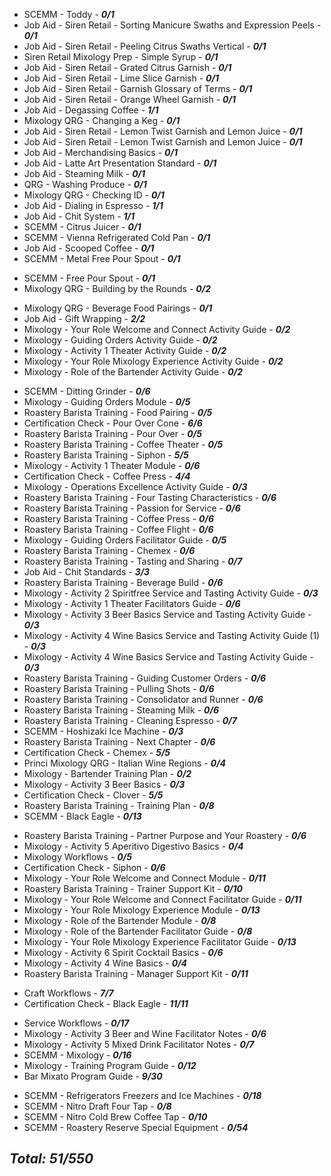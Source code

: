- SCEMM - Toddy - ***0/1***
- Job Aid - Siren Retail - Sorting Manicure Swaths and Expression Peels - ***0/1***
- Job Aid - Siren Retail - Peeling Citrus Swaths Vertical - ***0/1***
- Siren Retail Mixology Prep - Simple Syrup - ***0/1***
- Job Aid - Siren Retail - Grated Citrus Garnish - ***0/1***
- Job Aid - Siren Retail - Lime Slice Garnish - ***0/1***
- Job Aid - Siren Retail - Garnish Glossary of Terms - ***0/1***
- Job Aid - Siren Retail - Orange Wheel Garnish - ***0/1***
- Job Aid - Degassing Coffee - ***1/1***
- Mixology QRG - Changing a Keg - ***0/1***
- Job Aid - Siren Retail - Lemon Twist Garnish and Lemon Juice - ***0/1***
- Job Aid - Siren Retail - Lemon Twist Garnish and Lemon Juice - ***0/1***
- Job Aid - Merchandising Basics - ***0/1***
- Job Aid - Latte Art Presentation Standard - ***0/1***
- Job Aid - Steaming Milk - ***0/1***
- QRG - Washing Produce - ***0/1***
- Mixology QRG - Checking ID - ***0/1***
- Job Aid - Dialing in Espresso - ***1/1***
- Job Aid - Chit System - ***1/1***
- SCEMM - Citrus Juicer - ***0/1***
- SCEMM - Vienna Refrigerated Cold Pan - ***0/1***
- Job Aid - Scooped Coffee - ***0/1***
- SCEMM - Metal Free Pour Spout - ***0/1***
<!-- - SCEMM - ChampagneSaver - ***0/1*** -->
- SCEMM - Free Pour Spout - ***0/1***
- Mixology QRG - Building by the Rounds - ***0/2***
<!-- - Mixology Princi - Stocked Glastender and Two Wine Fridges - ***0/1*** -->
- Mixology QRG - Beverage Food Pairings - ***0/1***
- Job Aid - Gift Wrapping - ***2/2***
- Mixology - Your Role Welcome and Connect Activity Guide - ***0/2***
- Mixology - Guiding Orders Activity Guide - ***0/2***
- Mixology - Activity 1 Theater Activity Guide - ***0/2***
- Mixology - Your Role Mixology Experience Activity Guide - ***0/2***
- Mixology - Role of the Bartender Activity Guide - ***0/2***
<!-- - SCEMM - Manual Cold Brew - ***0/2*** -->
- SCEMM - Ditting Grinder - ***0/6***
- Mixology - Guiding Orders Module - ***0/5***
- Roastery Barista Training - Food Pairing - ***0/5***
- Certification Check - Pour Over Cone - ***6/6***
- Roastery Barista Training - Pour Over - ***0/5***
- Roastery Barista Training - Coffee Theater - ***0/5***
- Roastery Barista Training - Siphon - ***5/5***
- Mixology - Activity 1 Theater Module - ***0/6***
- Certification Check - Coffee Press - ***4/4***
- Mixology - Operations Excellence Activity Guide - ***0/3***
- Roastery Barista Training - Four Tasting Characteristics - ***0/6***
- Roastery Barista Training - Passion for Service - ***0/6***
- Roastery Barista Training - Coffee Press - ***0/6***
- Roastery Barista Training - Coffee Flight - ***0/6***
- Mixology - Guiding Orders Facilitator Guide - ***0/5***
- Roastery Barista Training - Chemex - ***0/6***
- Roastery Barista Training - Tasting and Sharing - ***0/7***
- Job Aid - Chit Standards - ***3/3***
- Roastery Barista Training - Beverage Build - ***0/6***
- Mixology - Activity 2 Spiritfree Service and Tasting Activity Guide - ***0/3***
- Mixology - Activity 1 Theater Facilitators Guide - ***0/6***
- Mixology - Activity 3  Beer Basics Service and Tasting Activity Guide - ***0/3***
- Mixology - Activity 4 Wine Basics Service and Tasting Activity Guide (1) - ***0/3***
- Mixology - Activity 4 Wine Basics Service and Tasting Activity Guide - ***0/3***
- Roastery Barista Training - Guiding Customer Orders  - ***0/6***
- Roastery Barista Training - Pulling Shots - ***0/6***
- Roastery Barista Training - Consolidator and Runner - ***0/6***
- Roastery Barista Training - Steaming Milk - ***0/6***
- Roastery Barista Training - Cleaning Espresso - ***0/7***
- SCEMM - Hoshizaki Ice Machine - ***0/3***
- Roastery Barista Training - Next Chapter - ***0/6***
- Certification Check - Chemex - ***5/5***
- Princi Mixology QRG - Italian Wine Regions - ***0/4***
- Mixology - Bartender Training Plan - ***0/2***
- Mixology - Activity 3 Beer Basics - ***0/3***
- Certification Check - Clover - ***5/5***
- Roastery Barista Training - Training Plan - ***0/8***
- SCEMM - Black Eagle - ***0/13***
<!-- - SCEMM - Beer Tap System - ***0/4*** -->
- Roastery Barista Training - Partner Purpose and Your Roastery - ***0/6***
- Mixology - Activity 5 Aperitivo Digestivo Basics - ***0/4***
- Mixology Workflows - ***0/5***
- Certification Check - Siphon - ***0/6***
- Mixology - Your Role Welcome and Connect Module - ***0/11***
- Roastery Barista Training - Trainer Support Kit - ***0/10***
- Mixology - Your Role Welcome and Connect Facilitator Guide - ***0/11***
- Mixology - Your Role Mixology Experience Module - ***0/13***
- Mixology - Role of the Bartender Module - ***0/8***
- Mixology - Role of the Bartender Facilitator Guide - ***0/8***
- Mixology - Your Role Mixology Experience Facilitator Guide - ***0/13***
- Mixology - Activity 6 Spirit Cocktail Basics - ***0/6***
- Mixology - Activity 4 Wine Basics - ***0/4***
- Roastery Barista Training - Manager Support Kit - ***0/11***
<!-- - Bar Mixato Recipe Cards - ***0/30*** -->
- Craft Workflows - ***7/7***
- Certification Check - Black Eagle - ***11/11***
<!-- - Alcohol Management System (AMS) User Guide - Siren Retail - ***0/28*** -->
- Service Workflows - ***0/17***
- Mixology - Activity 3 Beer and Wine Facilitator Notes - ***0/6***
- Mixology - Activity 5 Mixed Drink Facilitator Notes - ***0/7***
- SCEMM - Mixology - ***0/16***
- Mixology - Training Program Guide - ***0/12***
- Bar Mixato Program Guide - ***9/30***
<!-- - Bar Mixato Program Guide - ***0/30*** -->
- SCEMM - Refrigerators Freezers and Ice Machines - ***0/18***
- SCEMM - Nitro Draft Four Tap - ***0/8***
- SCEMM - Nitro Cold Brew Coffee Tap - ***0/10***
- SCEMM - Roastery Reserve Special Equipment - ***0/54***

## ***Total: 51/550***